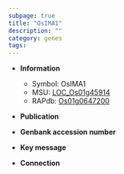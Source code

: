 ```yaml
---
subpage: true
title: "OsIMA1"
description: ""
category: genes
tags: 
---
```


* **Information**  
    + Symbol: OsIMA1  
    + MSU: [LOC_Os01g45914](http://rice.plantbiology.msu.edu/cgi-bin/ORF_infopage.cgi?orf=LOC_Os01g45914)  
    + RAPdb: [Os01g0647200](http://rapdb.dna.affrc.go.jp/viewer/gbrowse_details/irgsp1?name=Os01g0647200)  

* **Publication**  

* **Genbank accession number**  

* **Key message**  

* **Connection**  



